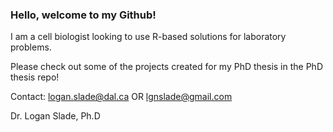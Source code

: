 ### Hello, welcome to my Github! ###

I am a cell biologist looking to use R-based solutions for laboratory problems. 

Please check out some of the projects created for my PhD thesis in the PhD thesis repo! 

Contact: logan.slade@dal.ca OR lgnslade@gmail.com 

Dr. Logan Slade, Ph.D

<!--
**loganslade/loganslade** is a ✨ _special_ ✨ repository because its `README.md` (this file) appears on your GitHub profile.

Here are some ideas to get you started:

- 🔭 I’m currently working on ...
- 🌱 I’m currently learning ...
- 👯 I’m looking to collaborate on ...
- 🤔 I’m looking for help with ...
- 💬 Ask me about ...
- 📫 How to reach me: ...
- 😄 Pronouns: ...
- ⚡ Fun fact: ...
-->
